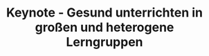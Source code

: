---
title: "Keynote - Gesund unterrichten in großen und heterogene Lerngruppen"
type: portfolio
image: "images/projects/thumb_546x600.svg"
category: ["Keynote"]
tags: []
project_images: ["images/projects/placeholder3600x2400.png", "images/projects/placeholder3600x2400.png"]
---